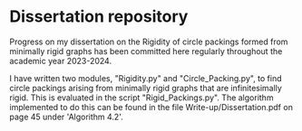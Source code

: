 # Dissertation repository

Progress on my dissertation on the Rigidity of circle packings formed from minimally rigid graphs has been committed here regularly throughout the academic year 2023-2024. 

I have written two modules, "Rigidity.py" and "Circle_Packing.py", to find circle packings arising from minimally rigid graphs that are infinitesimally rigid. This is evaluated in the script "Rigid_Packings.py". The algorithm implemented to do this can be found in the file Write-up/Dissertation.pdf on page 45 under 'Algorithm 4.2'.

